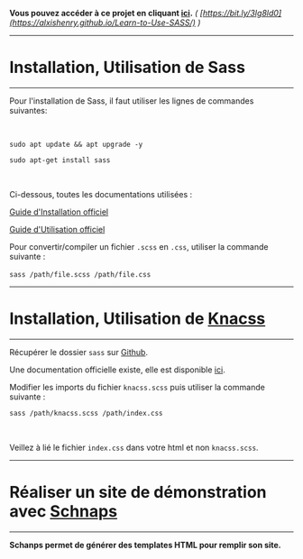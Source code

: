 **Vous pouvez accéder à ce projet en cliquant [ici](https://alxishenry.github.io/Learn-to-Use-SASS/).** *( [https://bit.ly/3Ig8ld0](https://alxishenry.github.io/Learn-to-Use-SASS/) )*

---

# **Installation, Utilisation de Sass**

---

Pour l'installation de Sass, il faut utiliser les lignes de commandes suivantes:

<br>

``sudo apt update && apt upgrade -y`` <br>

``sudo apt-get install sass``

<br>

Ci-dessous, toutes les documentations utilisées :

[Guide d'Installation officiel](https://sass-lang.com/install)

[Guide d'Utilisation officiel](https://sass-lang.com/guide)

Pour convertir/compiler un fichier `.scss` en `.css`, utiliser la commande suivante :
<br><br>
``sass /path/file.scss /path/file.css``

---

# **Installation, Utilisation de [Knacss](https://www.knacss.com/)**

---

Récupérer le dossier `sass` sur [Github](https://github.com/alsacreations/KNACSS).

Une documentation officielle existe, elle est disponible [ici](https://www.knacss.com/doc.html#install).

Modifier les imports du fichier `knacss.scss` puis utiliser la commande suivante :

``sass /path/knacss.scss /path/index.css``

<br>

Veillez à lié le fichier `index.css` dans votre html et non `knacss.scss`. 

---

# Réaliser un site de démonstration avec [Schnaps](https://schnaps.it/)

---

**Schanps permet de générer des templates HTML pour remplir son site.**